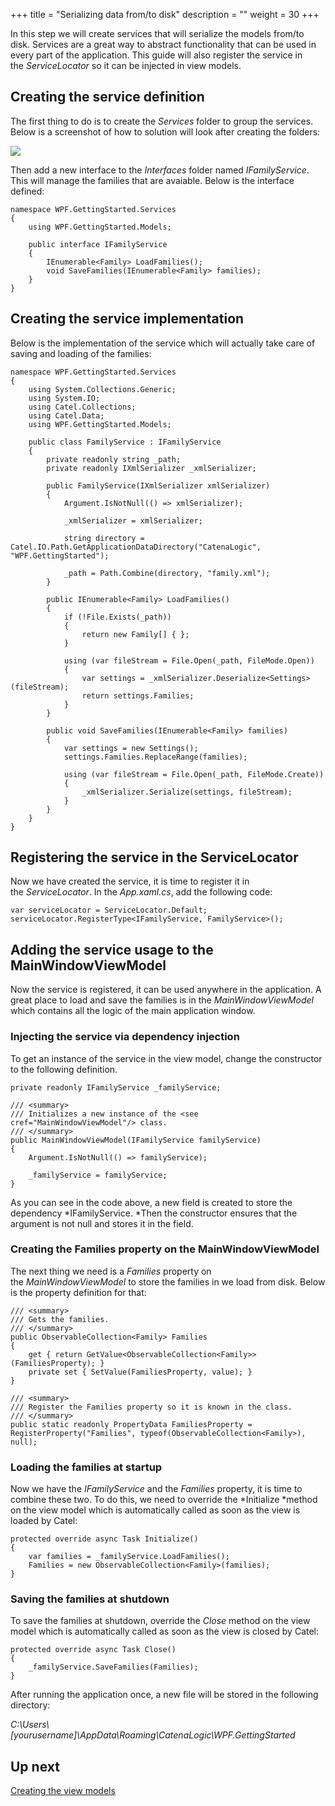 +++
title = "Serializing data from/to disk" 
description = ""
weight = 30
+++

In this step we will create services that will serialize the models from/to disk. Services are a great way to abstract functionality that can be used in every part of the application. This guide will also register the service in the *ServiceLocator* so it can be injected in view models.

## Creating the service definition

The first thing to do is to create the *Services* folder to group the services. Below is a screenshot of how to solution will look after creating the folders:

![](../../images/getting-started/wpf/serializing-data-from-to-disk/solutionexplorer.png)

Then add a new interface to the *Interfaces* folder named *IFamilyService*. This will manage the families that are avaiable. Below is the interface defined:

```
namespace WPF.GettingStarted.Services
{
    using WPF.GettingStarted.Models;

    public interface IFamilyService
    {
        IEnumerable<Family> LoadFamilies();
        void SaveFamilies(IEnumerable<Family> families);
    }
}
```

## Creating the service implementation

Below is the implementation of the service which will actually take care of saving and loading of the families:

```
namespace WPF.GettingStarted.Services
{
    using System.Collections.Generic;
    using System.IO;
    using Catel.Collections;
    using Catel.Data;
    using WPF.GettingStarted.Models;

    public class FamilyService : IFamilyService
    {
        private readonly string _path;
        private readonly IXmlSerializer _xmlSerializer;

        public FamilyService(IXmlSerializer xmlSerializer)
        {
            Argument.IsNotNull(() => xmlSerializer);

            _xmlSerializer = xmlSerializer;

            string directory = Catel.IO.Path.GetApplicationDataDirectory("CatenaLogic", "WPF.GettingStarted");

            _path = Path.Combine(directory, "family.xml");
        }

        public IEnumerable<Family> LoadFamilies()
        {
            if (!File.Exists(_path))
            {
                return new Family[] { };
            }

            using (var fileStream = File.Open(_path, FileMode.Open))
            {
                var settings = _xmlSerializer.Deserialize<Settings>(fileStream);
                return settings.Families;
            }
        }

        public void SaveFamilies(IEnumerable<Family> families)
        {
            var settings = new Settings();
            settings.Families.ReplaceRange(families);
            
            using (var fileStream = File.Open(_path, FileMode.Create))
            {
                _xmlSerializer.Serialize(settings, fileStream);
            }
        }
    }
}
```

## Registering the service in the ServiceLocator

Now we have created the service, it is time to register it in the *ServiceLocator*. In the *App.xaml.cs*, add the following code:

```
var serviceLocator = ServiceLocator.Default;
serviceLocator.RegisterType<IFamilyService, FamilyService>();
```

## Adding the service usage to the MainWindowViewModel

Now the service is registered, it can be used anywhere in the application. A great place to load and save the families is in the *MainWindowViewModel* which contains all the logic of the main application window. 

### Injecting the service via dependency injection

To get an instance of the service in the view model, change the constructor to the following definition.

```
private readonly IFamilyService _familyService;

/// <summary>
/// Initializes a new instance of the <see cref="MainWindowViewModel"/> class.
/// </summary>
public MainWindowViewModel(IFamilyService familyService)
{
    Argument.IsNotNull(() => familyService);

    _familyService = familyService;
}
```

As you can see in the code above, a new field is created to store the dependency *IFamilyService. *Then the constructor ensures that the argument is not null and stores it in the field.

### Creating the Families property on the MainWindowViewModel

The next thing we need is a *Families* property on the *MainWindowViewModel* to store the families in we load from disk. Below is the property definition for that:

```
/// <summary>
/// Gets the families.
/// </summary>
public ObservableCollection<Family> Families
{
    get { return GetValue<ObservableCollection<Family>>(FamiliesProperty); }
    private set { SetValue(FamiliesProperty, value); }
}

/// <summary>
/// Register the Families property so it is known in the class.
/// </summary>
public static readonly PropertyData FamiliesProperty = RegisterProperty("Families", typeof(ObservableCollection<Family>), null);
```

### Loading the families at startup

Now we have the *IFamilyService* and the *Families* property, it is time to combine these two. To do this, we need to override the *Initialize *method on the view model which is automatically called as soon as the view is loaded by Catel:

```
protected override async Task Initialize()
{
    var families = _familyService.LoadFamilies();
    Families = new ObservableCollection<Family>(families);
}
```

### Saving the families at shutdown

To save the families at shutdown, override the *Close* method on the view model which is automatically called as soon as the view is closed by Catel:

```
protected override async Task Close()
{
    _familyService.SaveFamilies(Families);
}
```

After running the application once, a new file will be stored in the following directory:

*C:\\Users\\[yourusername]\\AppData\\Roaming\\CatenaLogic\\WPF.GettingStarted*

## Up next

[Creating the view models](./creating-the-viewmodels.md)
